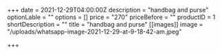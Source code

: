 +++
date = 2021-12-29T04:00:00Z
description = "handbag and purse"
optionLable = ""
options = []
price = "270"
priceBefore = ""
productID = 1
shortDescription = ""
title = "handbag and purse"
[[images]]
image = "/uploads/whatsapp-image-2021-12-29-at-9-18-42-am.jpeg"

+++
